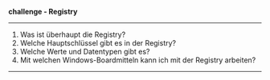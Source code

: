 
**challenge - Registry**

---

1. Was ist überhaupt die Registry?
2. Welche Hauptschlüssel gibt es in der Registry?
3. Welche Werte und Datentypen gibt es?
4. Mit welchen Windows-Boardmitteln kann ich mit der Registry arbeiten?

---
